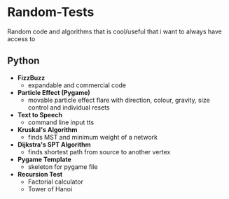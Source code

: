 # Random-Tests
Random code and algorithms that is cool/useful that i want to always have access to

## Python
- **FizzBuzz**
  - expandable and commercial code
- **Particle Effect (Pygame)**
  - movable particle effect flare with direction, colour, gravity, size control and individual resets
- **Text to Speech**
  - command line input tts
- **Kruskal's Algorithm**
  - finds MST and minimum weight of a network
- **Dijkstra's SPT Algorithm**
  - finds shortest path from source to another vertex
- **Pygame Template**
  - skeleton for pygame file
- **Recursion Test**
  - Factorial calculator
  - Tower of Hanoi
